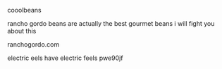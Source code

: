 cooolbeans

rancho gordo beans are actually the best gourmet beans i will fight you about this

ranchogordo.com


electric eels have electric feels
pwe90jf
